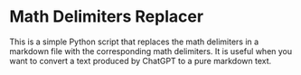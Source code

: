 # Math Delimiters Replacer

This is a simple Python script that replaces the math delimiters in a markdown file with the corresponding math delimiters. It is useful when you want to convert a text produced by ChatGPT to a pure markdown text.